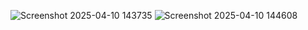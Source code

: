 ![Screenshot 2025-04-10 143735](https://github.com/user-attachments/assets/393a17e8-47dd-43ae-b19e-3394930a02ac)
![Screenshot 2025-04-10 144608](https://github.com/user-attachments/assets/d3195ff3-a355-44c5-83c4-4c3c37f8b945)
